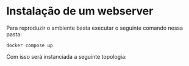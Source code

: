# Instalação de um webserver

Para reproduzir o ambiente basta executar o seguinte comando nessa pasta:

```shell
docker compose up
```
Com isso será instanciada a seguinte topologia:

